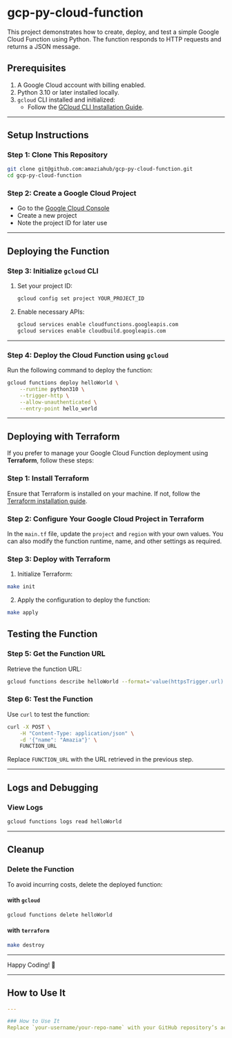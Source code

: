 # gcp-py-cloud-function

This project demonstrates how to create, deploy, and test a simple Google Cloud Function using Python. The function responds to HTTP requests and returns a JSON message.

## Prerequisites

1. A Google Cloud account with billing enabled.
2. Python 3.10 or later installed locally.
3. `gcloud` CLI installed and initialized:
   - Follow the [GCloud CLI Installation Guide](https://cloud.google.com/sdk/docs/install).

---

## Setup Instructions

### Step 1: Clone This Repository
```bash
git clone git@github.com:amaziahub/gcp-py-cloud-function.git
cd gcp-py-cloud-function
```

### Step 2: Create a Google Cloud Project
- Go to the [Google Cloud Console](https://console.cloud.google.com/)
- Create a new project
- Note the project ID for later use

---

## Deploying the Function

### Step 3: Initialize `gcloud` CLI
1. Set your project ID:
   ```bash
   gcloud config set project YOUR_PROJECT_ID
   ```

2. Enable necessary APIs:
   ```bash
   gcloud services enable cloudfunctions.googleapis.com
   gcloud services enable cloudbuild.googleapis.com
   ```

---

### Step 4: Deploy the Cloud Function using `gcloud`
Run the following command to deploy the function:
```bash
gcloud functions deploy helloWorld \
    --runtime python310 \
    --trigger-http \
    --allow-unauthenticated \
    --entry-point hello_world
```

---

## Deploying with Terraform
If you prefer to manage your Google Cloud Function deployment using **Terraform**, follow these steps:

### Step 1: Install Terraform
Ensure that Terraform is installed on your machine. If not, follow the [Terraform installation guide](https://developer.hashicorp.com/terraform/tutorials/aws-get-started/install-cli).

### Step 2: Configure Your Google Cloud Project in Terraform

In the `main.tf` file, update the `project` and `region` with your own values.
You can also modify the function runtime, name, and other settings as required.

### Step 3: Deploy with Terraform
1. Initialize Terraform:
```bash
make init
```
2. Apply the configuration to deploy the function:
```bash
make apply
```

## Testing the Function
### Step 5: Get the Function URL
Retrieve the function URL:
```bash
gcloud functions describe helloWorld --format='value(httpsTrigger.url)'
```

### Step 6: Test the Function
Use `curl` to test the function:
```bash
curl -X POST \
    -H "Content-Type: application/json" \
    -d '{"name": "Amazia"}' \
    FUNCTION_URL
```
Replace `FUNCTION_URL` with the URL retrieved in the previous step.

---

## Logs and Debugging
### View Logs
```bash
gcloud functions logs read helloWorld
```
---

## Cleanup
### Delete the Function
To avoid incurring costs, delete the deployed function:
#### with `gcloud`
```bash
gcloud functions delete helloWorld
```
#### with `terraform`
```bash
make destroy
```

---

Happy Coding! 🚀

--- 

## How to Use It
```yaml
---

### How to Use It
Replace `your-username/your-repo-name` with your GitHub repository’s actual details. This README provides all the necessary steps to recreate, deploy, and test your Cloud Function, along with a structured overview of the project. Let me know if you need further customization!

```


